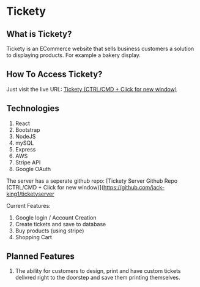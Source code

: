 # Tickety
## What is Tickety?
Tickety is an ECommerce website that sells business customers a solution to displaying products. For example a 
bakery display. 

## How To Access Tickety?
Just visit the live URL: [Tickety (CTRL/CMD + Click for new window)](https://ticketyapp-client.azurewebsites.net)

## Technologies
1. React
2. Bootstrap
3. NodeJS
4. mySQL
5. Express
6. AWS
7. Stripe API
8. Google OAuth

The server has a seperate github repo:  [Tickety Server Github Repo (CTRL/CMD + Click for new window)](https://github.com/jack-king1/ticketyserver

Current Features:
1. Google login / Account Creation
2. Create tickets and save to database
3. Buy products (using stripe)
4. Shopping Cart

## Planned Features
1. The ability for customers to design, print and have custom tickets delivred right to the doorstep and save them printing themselves.
